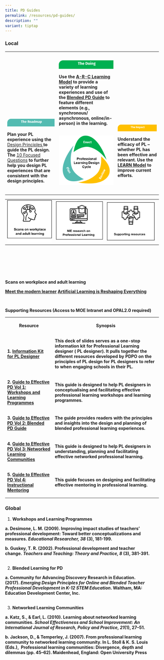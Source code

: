 ```yaml
---
title: PD Guides
permalink: /resources/pd-guides/
description: ""
variant: tiptap
---
```

<h3>Local</h3>
<table style="minWidth: 75px">
<colgroup>
<col>
<col>
<col>
</colgroup>
<tbody>
<tr>
<th rowspan="1" colspan="1">
<p></p>
</th>
<th rowspan="1" colspan="1">
<p></p>
</th>
<th rowspan="1" colspan="1">
<p></p>
</th>
</tr>
<tr>
<td rowspan="1" colspan="1">
<p><strong><br><br><br><br><br><br><br><br><br><br></strong>
</p>
<div class="isomer-image-wrapper">
<img style="width: 100%" height="auto" width="100%" src="/images/turquoise.png">
</div>
<p><strong>Plan your PL experience using the </strong><a href="https://go.gov.sg/designprinciples" rel="noopener nofollow" target="_blank">Design Principles </a><strong>to guide the PL design. The </strong>
<a href="https://go.gov.sg/pdpo10dp" rel="noopener nofollow" target="_blank">10 Focused Questions</a><strong> to further help you design PL experiences that are consistent with the design principles.</strong>
</p>
</td>
<td rowspan="1" colspan="1">
<div class="isomer-image-wrapper">
<img style="width: 100%" height="auto" width="100%" src="/images/green1.png">
</div>
<p><strong>Use the <a href="files/ARC_Infographic_18_Sept_2023.pdf" rel="noopener" target="\_blank">A-R-C Learning Model</a> to provide a variety of learning experiences and use of the <a href="https://intranet.moe.gov.sg/academy/Pages/professional-development/files/Guide%20to%20Blended%20PD_2023.pdf" rel="noopener" target="\_blank">Blended PD Guide</a> to feature different elements (e.g., synchronous/ asynchronous, online/in-person) in the learning. <br><br></strong>
</p>
<div class="isomer-image-wrapper">
<img style="width: 100%" height="auto" width="100%" src="/images/pldesign-01.png">
</div>
</td>
<td rowspan="1" colspan="1">
<p><strong><br><br><br><br><br><br><br><br><br><br></strong>
</p>
<div class="isomer-image-wrapper">
<img style="width: 100%" height="auto" width="100%" src="/images/yellow.png">
</div>
<p><strong>Understand the efficacy of PL – whether PL has been effective and relevant. Use the <a href="https://intranet.moe.gov.sg/academy/Pages/professional-development/files/LEARN%20model.pdf" rel="noopener" target="\_blank">LEARN Model</a> to improve current efforts.</strong>
</p>
</td>
</tr>
<tr>
<td rowspan="1" colspan="1">
<p></p>
</td>
<td rowspan="1" colspan="1">
<p></p>
</td>
<td rowspan="1" colspan="1">
<p></p>
</td>
</tr>
</tbody>
</table>
<table style="minWidth: 75px">
<colgroup>
<col>
<col>
<col>
</colgroup>
<tbody>
<tr>
<td rowspan="1" colspan="1">
<div class="isomer-image-wrapper">
<img style="width: 100%" height="auto" width="100%" src="/images/scans-workplace.png">
</div>
</td>
<td rowspan="1" colspan="1">
<div class="isomer-image-wrapper">
<img style="width: 100%" height="auto" width="100%" src="/images/nie-pl.png">
</div>
</td>
<td rowspan="1" colspan="1">
<div class="isomer-image-wrapper">
<img style="width: 100%" height="auto" width="100%" src="/images/supt-resources.png">
</div>
</td>
</tr>
</tbody>
</table>
<p>
<br>
<br>
<br>
<br>
<br>
</p>
<p><strong><a rel="noopener noreferrer nofollow" target="_blank">Scans on workplace and adult learning</a></strong>
</p>
<p><strong><a href="https://www.linkedin.com/pulse/meet-modern-learner-cristina-brembilla" rel="noopener" target="\_blank">Meet the modern learner</a> <a href="https://www.linkedin.com/pulse/artificial-intelligence-reshaping-everything" rel="noopener" target="\_blank">Artificial Learning is Reshaping Everything</a></strong>
</p>
<p><strong><br></strong>
</p>
<p><strong><a rel="noopener noreferrer nofollow" target="_blank">Supporting Resources (Access to MOE Intranet and OPAL2.0 required)</a></strong>
</p>
<table style="minWidth: 50px">
<colgroup>
<col>
<col>
</colgroup>
<tbody>
<tr>
<th rowspan="1" colspan="1">
<p><strong>Resource</strong>
</p>
</th>
<th rowspan="1" colspan="1">
<p><strong>Synopsis</strong>
</p>
</th>
</tr>
<tr>
<td rowspan="1" colspan="1">
<p><strong>1. <a href="https://intranet.moe.gov.sg/academy/Pages/professional-development/files/Information%20Kit_%20PL%20designers-2023.pdf" rel="noopener" target="\_blank">Information Kit for PL Designer</a></strong>
</p>
</td>
<td rowspan="1" colspan="1">
<p><strong>This deck of slides serves as a one-stop information kit for Professional Learning designer ( PL designer). It pulls together the different resources developed by PDPO on the principles of PL design for PL designers to refer to when engaging schools in their PL.</strong>
</p>
</td>
</tr>
<tr>
<td rowspan="1" colspan="1">
<p><strong>2. <a href="https://www.opal2.moe.edu.sg/app/learner/detail/digitalcontent/cf8323e0-5e7b-48d7-828e-a364ba8805a6\" rel="noopener" target="\_blank">Guide to Effective PD Vol 1: Workshops and Learning Programmes</a></strong>
</p>
</td>
<td rowspan="1" colspan="1">
<p><strong>This guide is designed to help PL designers in conceptualising and facilitating effective professional learning workshops and learning programmes.</strong>
</p>
</td>
</tr>
<tr>
<td rowspan="1" colspan="1">
<p><strong>3. <a href="https://intranet.moe.gov.sg/academy/Pages/professional-development/files/Guide%20to%20Blended%20PD_2023.pdf" rel="noopener" target="\_blank">Guide to Effective PD Vol 2: Blended PD Guide</a></strong>
</p>
</td>
<td rowspan="1" colspan="1">
<p><strong>The guide provides readers with the principles and insights into the design and planning of blended professional learning experiences.</strong>
</p>
</td>
</tr>
<tr>
<td rowspan="1" colspan="1">
<p><strong>4. <a href="https://www.opal2.moe.edu.sg/app/learner/detail/digitalcontent/fd481152-be9b-43e0-9151-e9a2f6bd8437" rel="noopener" target="\_blank">Guide to Effective PD Vol 3: Networked Learning Communities</a></strong>
</p>
</td>
<td rowspan="1" colspan="1">
<p><strong>This guide is designed to help PL designers in understanding, planning and facilitating effective networked professional learning.</strong>
</p>
</td>
</tr>
<tr>
<td rowspan="1" colspan="1">
<p><strong>5. <a href="https://www.opal2.moe.edu.sg/app/learner/detail/digitalcontent/51d9cf3b-40aa-438a-95f5-082ae492cd30" rel="noopener" target="\_blank">Guide to Effective PD Vol 4: Instructional Mentoring</a></strong>
</p>
</td>
<td rowspan="1" colspan="1">
<p><strong>This guide focuses on designing and facilitating effective mentoring in professional learning.</strong>
</p>
</td>
</tr>
</tbody>
</table>
<h3><strong>Global</strong></h3>
<ol data-tight="true" class="tight">
<li>
<p><strong>Workshops and Learning Programmes<br></strong>
</p>
</li>
</ol>
<p><strong>a. Desimone, L. M. (2009). Improving impact studies of teachers’ professional development: Toward better conceptualizations and measures.&nbsp;<em>Educational Researcher, 38 </em>(3), 181-199. <br></strong>
</p>
<p><strong>b. Guskey, T. R. (2002). Professional development and teacher change.&nbsp;<em>Teachers and Teaching: Theory and Practice, 8 </em>(3), 381-391.<br><br></strong>
</p>
<ol start="2" data-tight="true" class="tight">
<li>
<p><strong>Blended Learning for PD<br></strong>
</p>
</li>
</ol>
<p><strong>a. Community for Advancing Discovery Research in Education. (2017).&nbsp;<em>Emerging Design Principles for Online and Blended Teacher Professional Development in K-12 STEM Education</em>. Waltham, MA: Education Development Center, Inc.<br><br></strong>
</p>
<ol start="3" data-tight="true" class="tight">
<li>
<p><strong>Networked Learning Communities<br></strong>
</p>
</li>
</ol>
<p><strong>a. Katz, S., &amp; Earl, L. (2010). Learning about networked learning communities.&nbsp;<em>School Effectiveness and School Improvement: An International Journal of Research, Policy and Practice, 21</em>(1), 27–51.<br></strong>
</p>
<p><strong>b. Jackson, D., &amp; Temperley, J. (2007). From professional learning community to networked learning community. In L. Stoll &amp; K. S. Louis (Eds.),&nbsp; Professional learning communities: Divergence, depth and dilemmas (pp. 45–62). Maidenhead, England: Open University Press<br></strong>
</p>